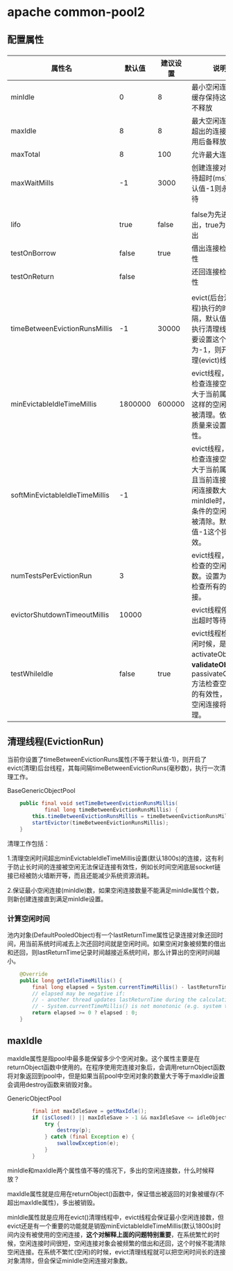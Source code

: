 # apache common-pool2

## 配置属性

### 

| 属性名                         | 默认值  | 建议设置 | 说明                                                         |
| ------------------------------ | ------- | -------- | ------------------------------------------------------------ |
| minIdle                        | 0       | 8        | 最小空闲连接数，缓存保持这些连接不释放                       |
| maxIdle                        | 8       | 8        | 最大空闲连接数，超出的连接对象使用后备释放(关闭)             |
| maxTotal                       | 8       | 100      | 允许最大连接数                                               |
| maxWaitMills                   | -1      | 3000     | 创建连接对象的等待超时(ms)，默认值-1则永远等待               |
|                                |         |          |                                                              |
| lifo                           | true    | false    | false为先进先出，true为后进先出                              |
| testOnBorrow                   | false   | true     | 借出连接检查有效性                                           |
| testOnReturn                   | false   |          | 还回连接检查有效性                                           |
|                                |         |          |                                                              |
| timeBetweenEvictionRunsMillis  | -1      | 30000    | evict(后台清理线程)执行的时间间隔，默认值-1不执行清理线程。只要设置这个值部为-1，则开启清理(evict)线程。 |
| minEvictableIdleTimeMillis     | 1800000 | 600000   | evict线程，循环检查连接空闲时间大于当前属性时，这样的空闲连接将被清理。依据网络质量来设置这个属性。 |
| softMinEvictableIdleTimeMillis | -1      |          | evict线程，循环检查连接空闲时间大于当前属性，并且当前连接池的空闲连接数大于minIdle时，符合条件的空闲连接将被清除。默认值-1这个操作无效。 |
| numTestsPerEvictionRun         | 3       |          | evict线程，每次检查的空闲连接数。设置为-1则检查所有的空闲连接。 |
| evictorShutdownTimeoutMillis   | 10000   |          | evict线程停止退出超时等待时间                                |
| testWhileIdle                  | false   | true     | evict线程检查空闲时候，是否调用activateObject、**validateObject**、passivateObject方法检查空闲连接的有效性，无效的空闲连接将被清理。 |





## 清理线程(EvictionRun)

当前你设置了timeBetweenEvictionRuns属性(不等于默认值-1)，则开启了evict(清理)后台线程，其每间隔timeBetweenEvictionRuns(毫秒数)，执行一次清理工作。

BaseGenericObjectPool

```java
    public final void setTimeBetweenEvictionRunsMillis(
            final long timeBetweenEvictionRunsMillis) {
        this.timeBetweenEvictionRunsMillis = timeBetweenEvictionRunsMillis;
        startEvictor(timeBetweenEvictionRunsMillis);
    }
```

清理工作包括：

1.清理空闲时间超出minEvictableIdleTimeMillis设置(默认1800s)的连接，这有利于防止长时间的连接被空闲无法保证连接有效性，例如长时间空闲底层socket链接已经被防火墙断开等，而且还能减少系统资源消耗。

2.保证最小空闲连接(minIdle)数，如果空闲连接数量不能满足minIdle属性个数，则新创建连接直到满足minIdle设置。

### 计算空闲时间

池内对象(DefaultPooledObject)有一个lastReturnTime属性记录连接对象还回时间，用当前系统时间减去上次还回时间就是空闲时间。如果空闲对象被频繁的借出和还回，则lastReturnTime记录时间越接近系统时间，那么计算出的空闲时间越小。

```java
    @Override
    public long getIdleTimeMillis() {
        final long elapsed = System.currentTimeMillis() - lastReturnTime;
        // elapsed may be negative if:
        // - another thread updates lastReturnTime during the calculation window
        // - System.currentTimeMillis() is not monotonic (e.g. system time is set back)
        return elapsed >= 0 ? elapsed : 0;
    }
```



## maxIdle

maxIdle属性是指pool中最多能保留多少个空闲对象。这个属性主要是在returnObject函数中使用的。在程序使用完连接对象后，会调用returnObject函数将对象返回到pool中，但是如果当前pool中空闲对象的数量大于等于maxIdle设置会调用destroy函数来销毁对象。

GenericObjectPool

```java
        final int maxIdleSave = getMaxIdle();
        if (isClosed() || maxIdleSave > -1 && maxIdleSave <= idleObjects.size()) {
            try {
                destroy(p);
            } catch (final Exception e) {
                swallowException(e);
            }
        } 
```

minIdle和maxIdle两个属性值不等的情况下，多出的空闲连接数，什么时候释放？

maxIdle属性就是应用在returnObject()函数中，保证借出被返回的对象被缓存(不超出maxIdle属性)，多出被销毁。

minIdle属性就是应用在evict()清理线程中，evict线程会保证最小空闲连接数，但evict还是有一个重要的功能就是销毁minEvictableIdleTimeMillis(默认1800s)时间内没有被使用的空闲连接，**这个对解释上面的问题特别重要**，在系统繁忙的时候，空闲连接时间很短，空闲连接对象会被频繁的借出和还回，这个时候不能清除空闲连接。在系统不繁忙(空闲)的时候，evict清理线程就可以把空闲时间长的连接对象清除，但会保证minIdle空闲连接对象数。

